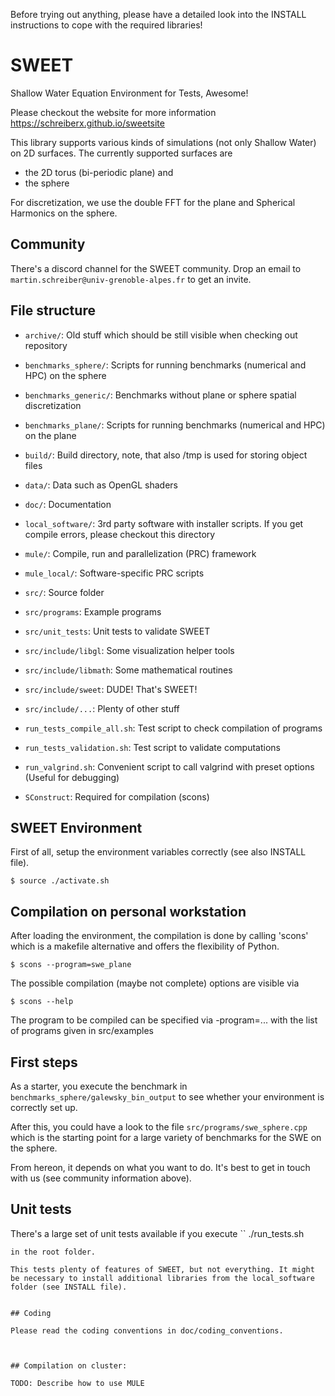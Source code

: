 Before trying out anything, please have a detailed look into the INSTALL instructions to cope with the required libraries!

# SWEET

Shallow Water Equation Environment for Tests, Awesome!

Please checkout the website for more information
https://schreiberx.github.io/sweetsite

This library supports various kinds of simulations (not only Shallow Water)
on 2D surfaces. The currently supported surfaces are

 * the 2D torus (bi-periodic plane) and
 * the sphere

For discretization, we use the double FFT for the plane and Spherical Harmonics
on the sphere.


## Community

There's a discord channel for the SWEET community.
Drop an email to `martin.schreiber@univ-grenoble-alpes.fr` to get an invite.


## File structure

 * `archive/`: Old stuff which should be still visible when checking out repository
 * `benchmarks_sphere/`:	Scripts for running benchmarks (numerical and HPC) on the sphere
 * `benchmarks_generic/`:	Benchmarks without plane or sphere spatial discretization
 * `benchmarks_plane/`:	Scripts for running benchmarks (numerical and HPC) on the plane
 * `build/`:		Build directory, note, that also /tmp is used for storing object files
 * `data/`:		Data such as OpenGL shaders
 * `doc/`:		Documentation
 * `local_software/`:	3rd party software with installer scripts.
			If you get compile errors, please checkout this directory
 * `mule/`:		Compile, run and parallelization (PRC) framework
 * `mule_local/`:	Software-specific PRC scripts
 * `src/`:		Source folder
 * `src/programs`:	Example programs
 * `src/unit_tests`:	Unit tests to validate SWEET
 * `src/include/libgl`:	Some visualization helper tools
 * `src/include/libmath`:	Some mathematical routines
 * `src/include/sweet`:	DUDE! That's SWEET!
 * `src/include/...`:		Plenty of other stuff

 * `run_tests_compile_all.sh`:	Test script to check compilation of programs
 * `run_tests_validation.sh`:		Test script to validate computations
 * `run_valgrind.sh`:		Convenient script to call valgrind with preset options (Useful for debugging)
 * `SConstruct`:	Required for compilation (scons)



## SWEET Environment

First of all, setup the environment variables correctly (see also INSTALL file).


```
$ source ./activate.sh
```

## Compilation on personal workstation

After loading the environment, the compilation is done by calling 'scons' which is a
makefile alternative and offers the flexibility of Python.

```
$ scons --program=swe_plane
```

The possible compilation (maybe not complete) options are visible via

```
$ scons --help
```

The program to be compiled can be specified via -program=...
with the list of programs given in src/examples



## First steps

As a starter, you execute the benchmark in 
`benchmarks_sphere/galewsky_bin_output` to see whether your environment is correctly set up.

After this, you could have a look to the file `src/programs/swe_sphere.cpp` which is the starting point for a large variety of benchmarks for the SWE on the sphere.

From hereon, it depends on what you want to do. It's best to get in touch with us (see community information above).


## Unit tests

There's a large set of unit tests available if you execute
``
./run_tests.sh
```
in the root folder.

This tests plenty of features of SWEET, but not everything. It might be necessary to install additional libraries from the local_software folder (see INSTALL file).


## Coding

Please read the coding conventions in doc/coding_conventions.



## Compilation on cluster:

TODO: Describe how to use MULE